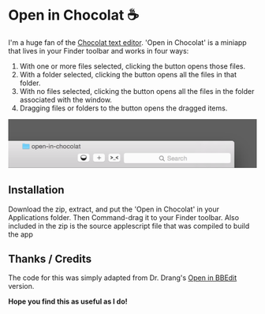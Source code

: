 # Open in Chocolat ☕️

I'm a huge fan of the [Chocolat text editor](http://chocolatapp.com). 'Open in Chocolat' is a miniapp that lives in your Finder toolbar and works in four ways:

1. With one or more files selected, clicking the button opens those files.
2. With a folder selected, clicking the button opens all the files in that folder.
3. With no files selected, clicking the button opens all the files in the folder associated with the window.
4. Dragging files or folders to the button opens the dragged items.

<img src="screenshot.png" width=“533” height=“105”>

## Installation

Download the zip, extract, and put the 'Open in Chocolat' in your Applications folder. Then Command-drag it to your Finder toolbar.
Also included in the zip is the source applescript file that was compiled to build the app

## Thanks / Credits

The code for this was simply adapted from Dr. Drang's [Open in BBEdit](http://www.leancrew.com/all-this/2012/09/bbedit-finder-toolbar-icon/) version. 

**Hope you find this as useful as I do!**
